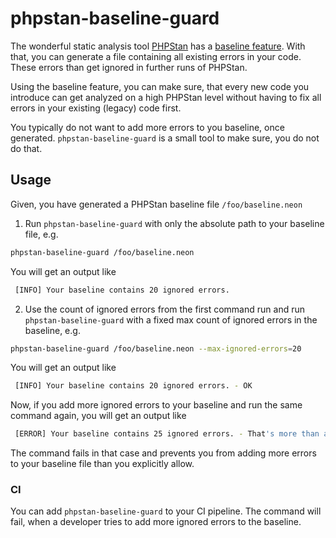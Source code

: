 # phpstan-baseline-guard

The wonderful static analysis tool [PHPStan](https://phpstan.org/) has a
[baseline feature](https://phpstan.org/user-guide/baseline). With that, you can generate a file containing all existing
errors in your code. These errors than get ignored in further runs of PHPStan.

Using the baseline feature, you can make sure, that every new code you introduce
can get analyzed on a high PHPStan level without having to fix all errors
in your existing (legacy) code first.

You typically do not want to add more errors to you baseline, once generated.
`phpstan-baseline-guard` is a small tool to make sure, you do not do that.

## Usage
Given, you have generated a PHPStan baseline file `/foo/baseline.neon`

1. Run `phpstan-baseline-guard` with only the absolute path to your baseline file,
    e.g.
```bash
phpstan-baseline-guard /foo/baseline.neon
```

You will get an output like
```bash
 [INFO] Your baseline contains 20 ignored errors. 
```

2. Use the count of ignored errors from the first command run and run
    `phpstan-baseline-guard` with a fixed max count of ignored errors in the
    baseline, e.g.
```bash
phpstan-baseline-guard /foo/baseline.neon --max-ignored-errors=20
```

You will get an output like
```bash
 [INFO] Your baseline contains 20 ignored errors. - OK
```

Now, if you add more ignored errors to your baseline and run the same command
again, you will get an output like
```bash
 [ERROR] Your baseline contains 25 ignored errors. - That's more than allowed.
```

The command fails in that case and prevents you from adding more errors
to your baseline file than you explicitly allow.

### CI
You can add `phpstan-baseline-guard` to your CI pipeline. The command
will fail, when a developer tries to add more ignored errors to the baseline.